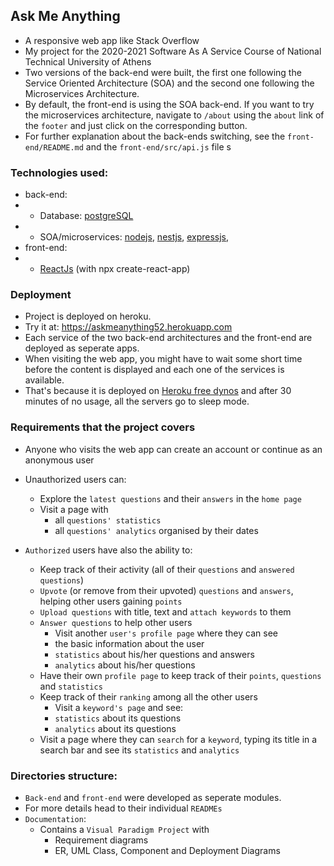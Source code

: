 ## Ask Me Anything

* A responsive web app like Stack Overflow
* My project for the 2020-2021 Software As A Service Course of National Technical University of Athens
* Two versions of the back-end were built, the first one following the Service Oriented Architecture (SOA) and the second one following the Microservices Architecture.
* By default, the front-end is using the SOA back-end. If you want to try the microservices architecture, navigate to `/about` using the `about` link of the `footer` and just click on the corresponding button.
* For further explanation about the back-ends switching, see the `front-end/README.md` and the `front-end/src/api.js` file s

### Technologies used:
* back-end:
* * Database: [postgreSQL](https://www.postgresql.org)
* * SOA/microservices: [nodejs](https://nodejs.org), [nestjs](https://nestjs.com), [expressjs](https://expressjs.com/), 
* front-end:
* * [ReactJs](https://reactjs.org) (with npx create-react-app)

### Deployment
* Project is deployed on heroku.
* Try it at: https://askmeanything52.herokuapp.com
* Each service of the two back-end architectures and the front-end are deployed as seperate apps.
* When visiting the web app, you might have to wait some short time before the content is displayed and each one of the services is available.
* That's because it is deployed on [Heroku free dynos](https://devcenter.heroku.com/articles/free-dyno-hours) and after 30 minutes of no usage, all the servers go to sleep mode.

### Requirements that the project covers
* Anyone who visits the web app can create an account or continue as an anonymous user

* Unauthorized users can:
    * Explore the `latest questions` and their `answers` in the `home page`
    * Visit a page with 
        * all `questions' statistics`
        * all `questions' analytics` organised by their dates
    
* `Authorized` users have also the ability to:
    * Keep track of their activity (all of their `questions` and `answered questions`)
    * `Upvote` (or remove from their upvoted) `questions` and `answers`, helping other users gaining `points`
    * `Upload questions` with title, text and `attach keywords` to them
    * `Answer questions` to help other users
        * Visit another `user's profile page` where they can see
        * the basic information about the user
        * `statistics` about his/her questions and answers
        * `analytics` about his/her questions
    * Have their own `profile page` to keep track of their `points`, `questions` and `statistics`
    * Keep track of their `ranking` among all the other users
        * Visit a `keyword's page` and see:
        * `statistics` about its questions
        * `analytics` about its questions
    * Visit a page where they can `search` for a `keyword`, typing its title in a search bar and see its `statistics` and `analytics`

### Directories structure:
* `Back-end` and `front-end` were developed as seperate modules.
* For more details head to their individual `READMEs`
* `Documentation`:
    * Contains a `Visual Paradigm Project` with 
        * Requirement diagrams
        * ER, UML Class, Component and Deployment Diagrams